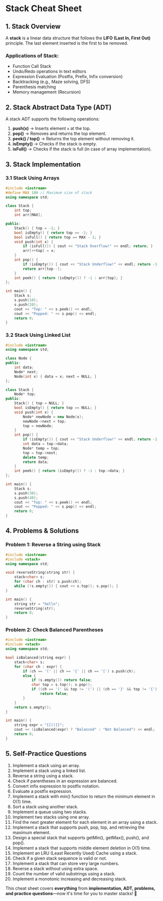 # Stack Cheat Sheet

## 1. Stack Overview

A **stack** is a linear data structure that follows the **LIFO (Last In, First Out)** principle. The last element inserted is the first to be removed.

### Applications of Stack:

- Function Call Stack
- Undo/Redo operations in text editors
- Expression Evaluation (Postfix, Prefix, Infix conversion)
- Backtracking (e.g., Maze solving, DFS)
- Parenthesis matching
- Memory management (Recursion)

## 2. Stack Abstract Data Type (ADT)

A stack ADT supports the following operations:

1. **push(x)** → Inserts element `x` at the top.
2. **pop()** → Removes and returns the top element.
3. **peek() / top()** → Returns the top element without removing it.
4. **isEmpty()** → Checks if the stack is empty.
5. **isFull()** → Checks if the stack is full (in case of array implementation).

## 3. Stack Implementation

### 3.1 Stack Using Arrays

```cpp
#include <iostream>
#define MAX 100 // Maximum size of stack
using namespace std;

class Stack {
    int top;
    int arr[MAX];

public:
    Stack() { top = -1; }
    bool isEmpty() { return top == -1; }
    bool isFull() { return top == MAX - 1; }
    void push(int x) {
        if (isFull()) { cout << "Stack Overflow!" << endl; return; }
        arr[++top] = x;
    }
    int pop() {
        if (isEmpty()) { cout << "Stack Underflow!" << endl; return -1; }
        return arr[top--];
    }
    int peek() { return (isEmpty()) ? -1 : arr[top]; }
};

int main() {
    Stack s;
    s.push(10);
    s.push(20);
    cout << "Top: " << s.peek() << endl;
    cout << "Popped: " << s.pop() << endl;
    return 0;
}
```

### 3.2 Stack Using Linked List

```cpp
#include <iostream>
using namespace std;

class Node {
public:
    int data;
    Node* next;
    Node(int x) { data = x; next = NULL; }
};

class Stack {
    Node* top;
public:
    Stack() { top = NULL; }
    bool isEmpty() { return top == NULL; }
    void push(int x) {
        Node* newNode = new Node(x);
        newNode->next = top;
        top = newNode;
    }
    int pop() {
        if (isEmpty()) { cout << "Stack Underflow!" << endl; return -1; }
        int data = top->data;
        Node* temp = top;
        top = top->next;
        delete temp;
        return data;
    }
    int peek() { return (isEmpty()) ? -1 : top->data; }
};

int main() {
    Stack s;
    s.push(30);
    s.push(40);
    cout << "Top: " << s.peek() << endl;
    cout << "Popped: " << s.pop() << endl;
    return 0;
}
```

## 4. Problems & Solutions

### Problem 1: Reverse a String using Stack

```cpp
#include <iostream>
#include <stack>
using namespace std;

void reverseString(string str) {
    stack<char> s;
    for (char ch : str) s.push(ch);
    while (!s.empty()) { cout << s.top(); s.pop(); }
}

int main() {
    string str = "hello";
    reverseString(str);
    return 0;
}
```

### Problem 2: Check Balanced Parentheses

```cpp
#include <iostream>
#include <stack>
using namespace std;

bool isBalanced(string expr) {
    stack<char> s;
    for (char ch : expr) {
        if (ch == '(' || ch == '{' || ch == '[') s.push(ch);
        else {
            if (s.empty()) return false;
            char top = s.top(); s.pop();
            if ((ch == ')' && top != '(') || (ch == '}' && top != '{') || (ch == ']' && top != '['))
                return false;
        }
    }
    return s.empty();
}

int main() {
    string expr = "{[()]}";
    cout << (isBalanced(expr) ? "Balanced" : "Not Balanced") << endl;
    return 0;
}
```

## 5. Self-Practice Questions

1. Implement a stack using an array.
2. Implement a stack using a linked list.
3. Reverse a string using a stack.
4. Check if parentheses in an expression are balanced.
5. Convert infix expression to postfix notation.
6. Evaluate a postfix expression.
7. Implement a stack with min() function to return the minimum element in O(1) time.
8. Sort a stack using another stack.
9. Implement a queue using two stacks.
10. Implement two stacks using one array.
11. Find the next greater element for each element in an array using a stack.
12. Implement a stack that supports push, pop, top, and retrieving the maximum element.
13. Design a special stack that supports getMin(), getMax(), push(), and pop().
14. Implement a stack that supports middle element deletion in O(1) time.
15. Implement an LRU (Least Recently Used) Cache using a stack.
16. Check if a given stack sequence is valid or not.
17. Implement a stack that can store very large numbers.
18. Reverse a stack without using extra space.
19. Count the number of valid substrings using a stack.
20. Implement a monotonic increasing and decreasing stack.

This cheat sheet covers **everything** from **implementation, ADT, problems, and practice questions**—now it's time for you to master stacks! 🚀
